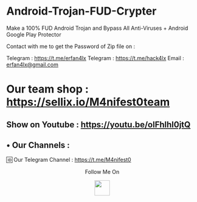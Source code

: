 # Android-Trojan-FUD-Crypter

Make a 100% FUD Android Trojan and Bypass All Anti-Viruses + Android Google Play Protector

Contact with me to get the Password of Zip file on :

 Telegram : https://t.me/erfan4lx
 Telegram : https://t.me/hack4lx
 Email : erfan4lx@gmail.com
 
 # Our team shop : https://sellix.io/M4nifest0team
 
 ## Show on Youtube : https://youtu.be/olFhlhl0jtQ

## • Our Channels : 

🆔 Our Telegram Channel : https://t.me/M4nifest0


<p align="center">
  Follow Me On
</p>
<p align="center">
  <a href="https://www.youtube.com/c/erfan4lx?sub_confirmation=1">
    <img src="https://www.iconsdb.com/icons/preview/black/youtube-4-xxl.png" width="40" height="40">
  </a>
</p>
